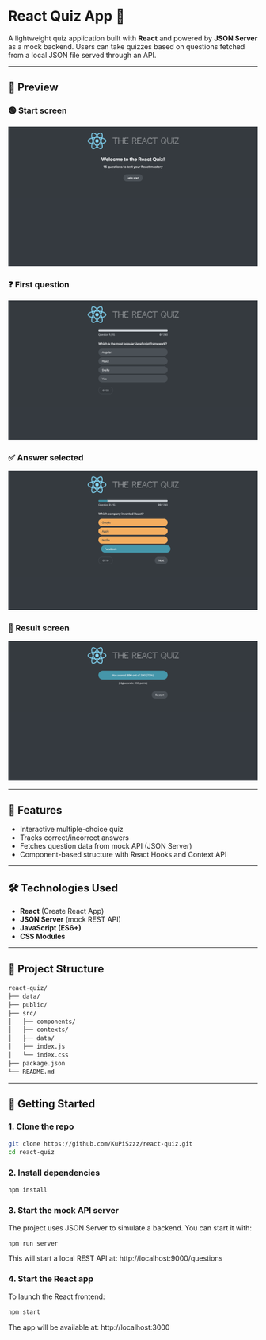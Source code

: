 # React Quiz App 🎯

A lightweight quiz application built with **React** and powered by **JSON Server** as a mock backend. Users can take quizzes based on questions fetched from a local JSON file served through an API.

---

## 📸 Preview

### 🟢 Start screen
![Start screen](public/screenshots/start.jpeg)

### ❓ First question
![Question](public/screenshots/question.jpeg)

### ✅ Answer selected
![Answered](public/screenshots/answered.jpeg)

### 🏁 Result screen
![Result](public/screenshots/result.jpeg)

---

## 🚀 Features

- Interactive multiple-choice quiz
- Tracks correct/incorrect answers
- Fetches question data from mock API (JSON Server)
- Component-based structure with React Hooks and Context API

---

## 🛠 Technologies Used

- **React** (Create React App)
- **JSON Server** (mock REST API)
- **JavaScript (ES6+)**
- **CSS Modules**

---

## 📁 Project Structure

```bash
react-quiz/
├── data/
├── public/
├── src/
│   ├── components/
│   ├── contexts/
│   ├── data/
│   ├── index.js
│   └── index.css
├── package.json
└── README.md
```

---

## 🔧 Getting Started

### 1. Clone the repo

```bash
git clone https://github.com/KuPiSzzz/react-quiz.git
cd react-quiz
```

### 2. Install dependencies

```bash
npm install
```

### 3. Start the mock API server

The project uses JSON Server to simulate a backend. You can start it with:

```bash
npm run server
```
This will start a local REST API at: http://localhost:9000/questions

### 4. Start the React app

To launch the React frontend:

```bash
npm start
```

The app will be available at: http://localhost:3000











